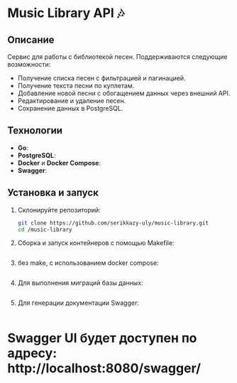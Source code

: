 # Music Library API 🎶

## Описание
Сервис для работы с библиотекой песен. Поддерживаются следующие возможности:
- Получение списка песен с фильтрацией и пагинацией.
- Получение текста песни по куплетам.
- Добавление новой песни с обогащением данных через внешний API.
- Редактирование и удаление песен.
- Сохранение данных в PostgreSQL.

## Технологии
- **Go**: 
- **PostgreSQL**:
- **Docker** и **Docker Compose**: 
- **Swagger**: 

## Установка и запуск

1. Склонируйте репозиторий:
   ```bash
   git clone https://github.com/serikkazy-uly/music-library.git
   cd /music-library
   

2. Сборка и запуск контейнеров с помощью Makefile:
   ```make run
   
3. без make, с использованием docker compose:
   ```docker-compose up --build

4. Для выполнения миграций базы данных: 
   ```make migrate

5. Для генерации документации Swagger:
   ```make swagger

# Swagger UI будет доступен по адресу: http://localhost:8080/swagger/